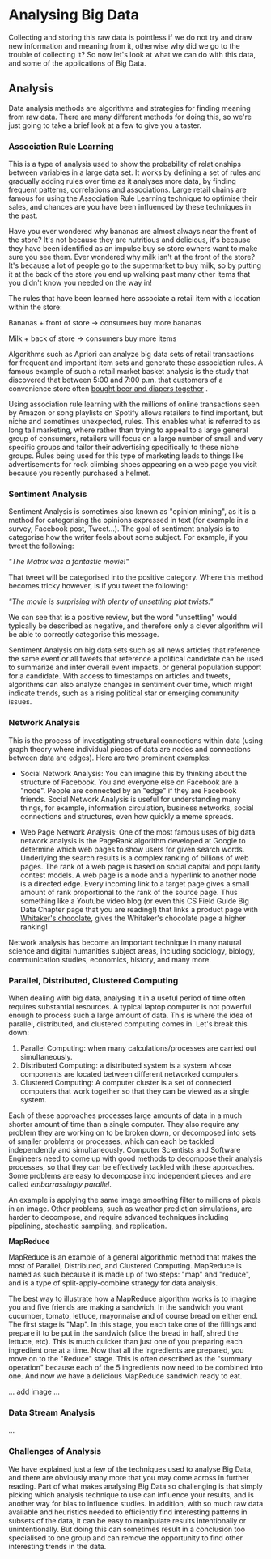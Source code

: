 # Analysing Big Data

Collecting and storing this raw data is pointless if we do not try and draw new information and meaning from it, otherwise why did we go to the trouble of collecting it?
So now let's look at what we can do with this data, and some of the applications of Big Data.

## Analysis

Data analysis methods are algorithms and strategies for finding meaning from raw data.
There are many different methods for doing this, so we're just going to take a brief look at a few to give you a taster.

### Association Rule Learning

This is a type of analysis used to show the probability of relationships between variables in a large data set. It works by defining a set of rules and gradually adding rules over time as it analyses more data, by finding frequent patterns, correlations and associations. Large retail chains are famous for using the Association Rule Learning technique to optimise their sales, and chances are you have been influenced by these techniques in the past.

Have you ever wondered why bananas are almost always near the front of the store? It's not because they are nutritious and delicious, it's because they have been identified as an impulse buy so store owners want to make sure you see them.
Ever wondered why milk isn't at the front of the store? It's because a lot of people go to the supermarket to buy milk, so by putting it at the back of the store you end up walking past many other items that you didn't know you needed on the way in!

The rules that have been learned here associate a retail item with a location within the store:

Bananas + front of store -> consumers buy more bananas

Milk + back of store -> consumers buy more items

Algorithms such as Apriori can analyze big data sets of retail transactions for frequent and important item sets and generate these association rules. A famous example of such a retail market basket analysis is the study that discovered that between 5:00 and 7:00 p.m. that customers of a convenience store often [bought beer and diapers together](http://canworksmart.com/diapers-beer-retail-predictive-analytics/) .

Using association rule learning with the millions of online transactions seen by Amazon or song playlists on Spotify allows retailers to find important, but niche and sometimes unexpected, rules. This enables what is referred to as long tail marketing, where rather than trying to appeal to a large general group of consumers, retailers will focus on a large number of small and very specific groups and tailor their advertising specifically to these niche groups. Rules being used for this type of marketing leads to things like advertisements for rock climbing shoes appearing on a web page you visit because you recently purchased a helmet.

### Sentiment Analysis

Sentiment Analysis is sometimes also known as "opinion mining", as it is a method for categorising the opinions expressed in text (for example in a survey, Facebook post, Tweet…). The goal of sentiment analysis is to categorise how the writer feels about some subject. For example, if you tweet the following:

*"The Matrix was a fantastic movie!"*

That tweet will be categorised into the positive category. Where this method becomes tricky however, is if you tweet the following:

*"The movie is surprising with plenty of unsettling plot twists."*

We can see that is a positive review, but the word "unsettling" would typically be described as negative, and therefore only a clever algorithm will be able to correctly categorise this message.

Sentiment Analysis on big data sets such as all news articles that reference the same event or all tweets that reference a political candidate can be used to summarize and infer overall event impacts, or general population support for a candidate. With access to timestamps on articles and tweets, algorithms can also analyze changes in sentiment over time, which might indicate trends, such as a rising political star or emerging community issues.

### Network Analysis

This is the process of investigating structural connections within data (using graph theory where individual pieces of data are nodes and connections between data are edges). Here are two prominent examples:

- Social Network Analysis: You can imagine this by thinking about the structure of Facebook. You and everyone else on Facebook are a "node". People are connected by an "edge" if they are Facebook friends. Social Network Analysis is useful for understanding many things, for example, information circulation, business networks, social connections and structures, even how quickly a meme spreads.

- Web Page Network Analysis: One of the most famous uses of big data network analysis is the PageRank algorithm developed at Google to determine which web pages to show users for given search words. Underlying the search results is a complex ranking of billions of web pages. The rank of a web page is based on social capital and popularity contest models. A web page is a node and a hyperlink to another node is a directed edge. Every incoming link to a target page gives a small amount of rank proportional to the rank of the source page. Thus something like a Youtube video blog (or even this CS Field Guide Big Data Chapter page that you are reading!) that links a product page with [Whitaker's chocolate](https://www.whittakers.co.nz/en_WW/products/), gives the Whitaker's chocolate page a higher ranking!

Network analysis has become an important technique in many natural science and digital humanities subject areas, including sociology, biology, communication studies, economics, history, and many more.

### Parallel, Distributed, Clustered Computing

When dealing with big data, analysing it in a useful period of time often requires substantial resources. A typical laptop computer is not powerful enough to process such a large amount of data. This is where the idea of parallel, distributed, and clustered computing comes in.
Let's break this down:

1. Parallel Computing: when many calculations/processes are carried out simultaneously.
2. Distributed Computing: a distributed system is a system whose components are located between different networked computers.
3. Clustered Computing: A computer cluster is a set of connected computers that work together so that they can be viewed as a single system.

Each of these approaches processes large amounts of data in a much shorter amount of time than a single computer. They also require any problem they are working on to be broken down, or decomposed into sets of smaller problems or processes, which can each be tackled independently and simultaneously. Computer Scientists and Software Engineers need to come up with good methods to decompose their analysis processes, so that they can be effectively tackled with these approaches. Some problems are easy to decompose into independent pieces and are called *embarrassingly parallel*.

An example is applying the same image smoothing filter to millions of pixels in an image. Other problems, such as weather prediction simulations, are harder to decompose, and require advanced techniques including pipelining, stochastic sampling, and replication.

**MapReduce**

MapReduce is an example of a general algorithmic method that makes the most of Parallel, Distributed, and Clustered Computing. MapReduce is named as such because it is made up of two steps: "map" and "reduce", and is a type of split-apply-combine strategy for data analysis.

The best way to illustrate how a MapReduce algorithm works is to imagine you and five friends are making a sandwich. In the sandwich you want cucumber, tomato, lettuce, mayonnaise and of course bread on either end.
The first stage is "Map". In this stage, you each take one of the fillings and prepare it to be put in the sandwich (slice the bread in half, shred the lettuce, etc). This is much quicker than just one of you preparing each ingredient one at a time.
Now that all the ingredients are prepared, you move on to the "Reduce" stage. This is often described as the "summary operation" because each of the 5 ingredients now need to be combined into one.
And now we have a delicious MapReduce sandwich ready to eat.

... add image ...

### Data Stream Analysis

...


### Challenges of Analysis

We have explained just a few of the techniques used to analyse Big Data, and there are obviously many more that you may come across in further reading.
Part of what makes analysing Big Data so challenging is that simply picking which analysis technique to use can influence your results, and is another way for bias to influence studies.
In addition, with so much raw data available and heuristics needed to efficiently find interesting patterns in subsets of the data, it can be easy to manipulate results intentionally or unintentionally.
But doing this can sometimes result in a conclusion too specialised to one group and can remove the opportunity to find other interesting trends in the data.
